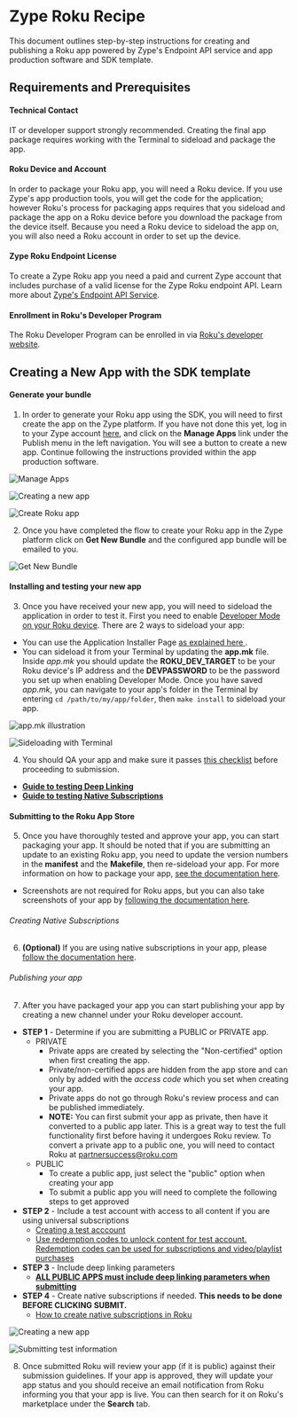 # Zype Roku Recipe

This document outlines step-by-step instructions for creating and publishing a Roku app powered by Zype's Endpoint API service and app production software and SDK template.

## Requirements and Prerequisites

#### Technical Contact

IT or developer support strongly recommended. Creating the final app package requires working with the Terminal to sideload and package the app.

#### Roku Device and Account

In order to package your Roku app, you will need a Roku device. If you use Zype's app production tools, you will get the code for the application; however Roku's process for packaging apps requires that you sideload and package the app on a Roku device before you download the package from the device itself. Because you need a Roku device to sideload the app on, you will also need a Roku account in order to set up the device.

#### Zype Roku Endpoint License

To create a Zype Roku app you need a paid and current Zype account that includes purchase of a valid license for the Zype Roku endpoint API. Learn more about [Zype's Endpoint API Service](http://www.zype.com/services/endpoint-api/).

#### Enrollment in Roku's Developer Program

The Roku Developer Program can be enrolled in via [Roku's developer website](https://developer.roku.com).

## Creating a New App with the SDK template

#### Generate your bundle

1. In order to generate your Roku app using the SDK, you will need to first create the app on the Zype platform. If you have not done this yet, log in to your Zype account [here](https://admin.zype.com/users/sign_in), and click on the __Manage Apps__ link under the Publish menu in the left navigation. You will see a button to create a new app. Continue following the instructions provided within the app production software.

![Manage Apps](docs/images/recipe-image1.jpg)

![Creating a new app](docs/images/recipe-image2.jpg)

![Create Roku app](docs/images/recipe-image3.jpg)

2. Once you have completed the flow to create your Roku app in the Zype platform click on __Get New Bundle__ and the configured app bundle will be emailed to you.

![Get New Bundle](docs/images/recipe-image4.jpg)

#### Installing and testing your new app

3. Once you have received your new app, you will need to sideload the application in order to test it. First you need to enable [Developer Mode on your Roku device](https://sdkdocs.roku.com/display/sdkdoc/Loading+and+Running+Your+Application#LoadingandRunningYourApplication-EnablingDevelopmentModeonyourbox). There are 2 ways to sideload your app:
  - You can use the Application Installer Page [as explained here ](https://sdkdocs.roku.com/display/sdkdoc/Loading+and+Running+Your+Application#LoadingandRunningYourApplication-ApplicationInstallerPage).
  - You can sideload it from your Terminal by updating the __app.mk__ file. Inside _app.mk_ you should update the __ROKU_DEV_TARGET__ to be your Roku device's IP address and the __DEVPASSWORD__ to be the password you set up when enabling Developer Mode. Once you have saved _app.mk_, you can navigate to your app's folder in the Terminal by entering `cd /path/to/my/app/folder`, then `make install` to sideload your app.

  ![app.mk illustration](docs/images/recipe-image5.jpg)

  ![Sideloading with Terminal](docs/images/recipe-image6.jpg)

4. You should QA your app and make sure it passes [this checklist](https://docs.google.com/document/d/1W5yrsOy1m_Se6qzh6-dASv09xElPvb-HUHZe5bchfM0/edit?usp=sharing) before proceeding to submission.
  - __[Guide to testing Deep Linking](docs/testing/TestingDeepLinking.md)__
  - __[Guide to testing Native Subscriptions](docs/testing/TestingNativeSubscriptions.md)__

#### Submitting to the Roku App Store

5. Once you have thoroughly tested and approve your app, you can start packaging your app. It should be noted that if you are submitting an update to an existing Roku app, you need to update the version numbers in the __manifest__ and the __Makefile__, then re-sideload your app. For more information on how to package your app, [see the documentation here](https://sdkdocs.roku.com/display/sdkdoc/Packaging+Roku+Channels#PackagingRokuChannels-PackagingusingthePackageUtilities).
  - Screenshots are not required for Roku apps, but you can also take screenshots of your app by [following the documentation here](https://sdkdocs.roku.com/display/sdkdoc/Developer+Settings#DeveloperSettings-ScreenshotUtility).

###### Creating Native Subscriptions

6. __(Optional)__ If you are using native subscriptions in your app, please [follow the documentation here](docs/submission/CreatingNativeSubscriptions.md).

###### Publishing your app

7. After you have packaged your app you can start publishing your app by creating a new channel under your Roku developer account.

  - __STEP 1__ - Determine if you are submitting a PUBLIC or PRIVATE app.
    - PRIVATE
      - Private apps are created by selecting the "Non-certified" option when first creating the app.
      - Private/non-certified apps are hidden from the app store and can only by added with the _access code_ which you set when creating your app.
      - Private apps do not go through Roku's review process and can be published immediately.
      - __NOTE:__ You can first submit your app as private, then have it converted to a public app later. This is a great way to test the full functionality first before having it undergoes Roku review. To convert a private app to a public one, you will need to contact Roku at [partnersuccess@roku.com](partnersuccess@roku.com)
    - PUBLIC
      - To create a public app, just select the "public" option when creating your app
      - To submit a public app you will need to complete the following steps to get approved
  - __STEP 2__ - Include a test account with access to all content if you are using universal subscriptions
      - [Creating a test acccount](https://support.zype.com/hc/en-us/articles/115010965107-Creating-a-Consumer)
      - [Use redemption codes to unlock content for test account. Redemption codes can be used for subscriptions and video/playlist purchases](https://support.zype.com/hc/en-us/articles/218358428-Creating-Redemption-Codes)
  - __STEP 3__ - Include deep linking parameters
    - __[ALL PUBLIC APPS must include deep linking parameters when submitting](docs/submission/DeepLinkingSubmission.md)__
  - __STEP 4__ - Create native subscriptions if needed. __This needs to be done BEFORE CLICKING SUBMIT.__
    - [How to create native subscriptions in Roku](https://support.zype.com/hc/en-us/articles/115009092407-Creating-Native-Subscription-in-Roku)

  ![Creating a new app](docs/submission/images/publishing1.jpg)

  ![Submitting test information](docs/submission/images/publishing2.jpg)

8. Once submitted Roku will review your app (if it is public) against their submission guidelines. If your app is approved, they will update your app status and you should receive an email notification from Roku informing you that your app is live. You can then search for it on Roku's marketplace under the __Search__ tab.
